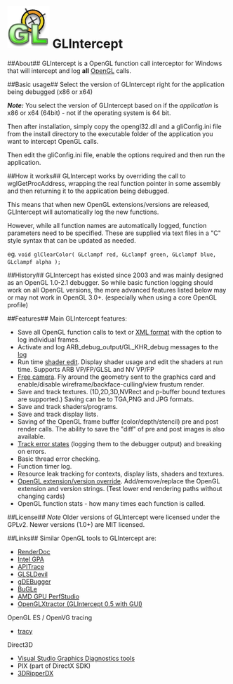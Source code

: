 # ![](./Docs/Images/GLicon.png?raw=true) GLIntercept

##About##
GLIntercept is a OpenGL function call interceptor for Windows that will intercept and log **all** [OpenGL](http://www.opengl.org) calls. 

##Basic usage##
Select the version of GLIntercept right for the application being debugged (x86 or x64) 

_**Note:**_ You select the version of GLIntercept based on if the _application_ is x86 or x64 (64bit) - not if the operating system is 64 bit.

Then after installation, simply copy the opengl32.dll and a gliConfig.ini file from 
the install directory to the executable folder of the application you want to
intercept OpenGL calls. 

Then edit the gliConfig.ini file, enable the options required and then run the 
application.

##How it works##
GLIntercept works by overriding the call to wglGetProcAddress, wrapping the real function pointer in some assembly and then returning it to the application being debugged. 

This means that when new OpenGL extensions/versions are released, GLIntercept will automatically log the new functions.

However, while all function names are automatically logged, function parameters need to be specified. These are supplied via text files in a "C" style syntax that can be updated as needed.

eg.
`void glClearColor( GLclampf red, GLclampf green, GLclampf blue, GLclampf alpha );`

##History##
GLIntercept has existed since 2003 and was mainly designed as an OpenGL 1.0-2.1 debugger. So while basic function logging should work on all OpenGL versions, the more advanced features listed below may or may not work in OpenGL 3.0+. (especially when using a core OpenGL profile)

##Features##
Main GLIntercept features:

* Save all OpenGL function calls to text or [XML format](./Docs/Screenshots.md) with the option to log individual frames.
* Activate and log ARB_debug_output/GL_KHR_debug messages to the [log](./Docs/Screenshots.md)
* Run time [shader edit](./Docs/Screenshots.md). Display shader usage and edit the shaders at run time. Supports ARB VP/FP/GLSL and NV VP/FP
* [Free camera](./Docs/Screenshots.md). Fly around the geometry sent to the graphics card and enable/disable wireframe/backface-culling/view frustum render.
* Save and track textures. (1D,2D,3D,NVRect and p-buffer bound textures are supported.) Saving can be to TGA,PNG and JPG formats.
* Save and track shaders/programs.
* Save and track display lists.
* Saving of the OpenGL frame buffer (color/depth/stencil) pre and post render calls. The ability to save the "diff" of pre and post images is also available.
* [Track error states](./Docs/Screenshots.md) (logging them to the debugger output) and breaking on errors.
* Basic thread error checking.
* Function timer log.
* Resource leak tracking for contexts, display lists, shaders and textures.
* [OpenGL extension/version override](./Docs/Screenshots.md). Add/remove/replace the OpenGL extension and version strings. (Test lower end rendering paths without changing cards)
* OpenGL function stats - how many times each function is called.

##License##
*Note* Older versions of GLIntercept were licensed under the GPLv2. Newer versions (1.0+) are MIT licensed.

##Links##
Similar OpenGL tools to GLIntercept are:

* [RenderDoc](https://github.com/baldurk/renderdoc)
* [Intel GPA](https://software.intel.com/en-us/gpa)
* [APITrace](https://github.com/apitrace/apitrace)
* [GLSLDevil](http://www.vis.uni-stuttgart.de/glsldevil/index.html)
* [gDEBugger](http://www.gremedy.com/)
* [BuGLe](http://sourceforge.net/projects/bugle/)
* [AMD GPU PerfStudio](http://developer.amd.com/gpu/PerfStudio/Pages/default.aspx)
* [OpenGLXtractor (GLIntercept 0.5 with GUI)](http://members.chello.at/alexan/)

OpenGL ES / OpenVG tracing
* [tracy](https://gitorious.org/tracy) 

Direct3D
* [Visual Studio Graphics Diagnostics tools](https://msdn.microsoft.com/en-us/library/vstudio/hh315751(v=vs.120).aspx)
* PIX (part of DirectX SDK)
* [3DRipperDX](http://www.deep-shadows.com/hax/3DRipperDX.htm)



